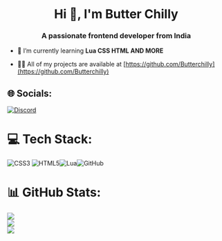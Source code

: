 <h1 align="center">Hi 👋, I'm Butter Chilly</h1>
<h3 align="center">A passionate frontend developer from India</h3>

- 🌱 I’m currently learning **Lua CSS HTML AND MORE**

- 👨‍💻 All of my projects are available at [https://github.com/Butterchilly](https://github.com/Butterchilly)

## 🌐 Socials:
[![Discord](https://img.shields.io/badge/Discord-587DF2.svg?logo=Discord&logoColor=white)](https://discord.gg/crVRKfNt) 


# 💻 Tech Stack:
![CSS3](https://img.shields.io/badge/css3-%231572B6.svg?style=flat&logo=css3&logoColor=white) ![HTML5](https://img.shields.io/badge/html5-%23E34F26.svg?style=flat&logo=html5&logoColor=white)![Lua](https://img.shields.io/badge/lua-%232C2D72.svg?style=flat&logo=lua&logoColor=white)![GitHub](https://img.shields.io/badge/GitHub-%23121011.svg?style=flat&logo=github&logoColor=white)


# 📊 GitHub Stats:
![](https://github-readme-stats.vercel.app/api?username=Butterchilly&theme=react&hide_border=false&include_all_commits=false&count_private=true)<br/>
![](https://github-readme-streak-stats.herokuapp.com/?user=Butterchilly&theme=react&hide_border=false)<br/>
![](https://github-readme-stats.vercel.app/api/top-langs/?username=Butterchilly&theme=react&hide_border=false&include_all_commits=false&count_private=true&layout=compact)